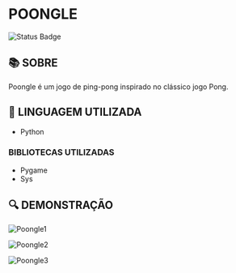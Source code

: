 # POONGLE

![Status Badge](https://img.shields.io/badge/STATUS-COMPLETED-green)

## :books: SOBRE
Poongle é um jogo de ping-pong inspirado no clássico jogo Pong.

## :pencil: LINGUAGEM UTILIZADA
* Python

### BIBLIOTECAS UTILIZADAS
* Pygame
* Sys

## :mag: DEMONSTRAÇÃO

![Poongle1](https://github.com/DeNevski/Poongle/assets/142954846/ce475a08-475d-407d-927b-3e69d5fdd98c)

![Poongle2](https://github.com/DeNevski/Poongle/assets/142954846/53553016-2157-4ddc-8bfa-c5a114bc387e)

![Poongle3](https://github.com/DeNevski/Poongle/assets/142954846/79874b46-10e1-43d4-86b4-6ee24719477c)


